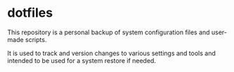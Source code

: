 # dotfiles

This repository is a personal backup of system configuration files and user-made scripts.

It is used to track and version changes to various settings and tools and intended to be used for a system restore if needed.

